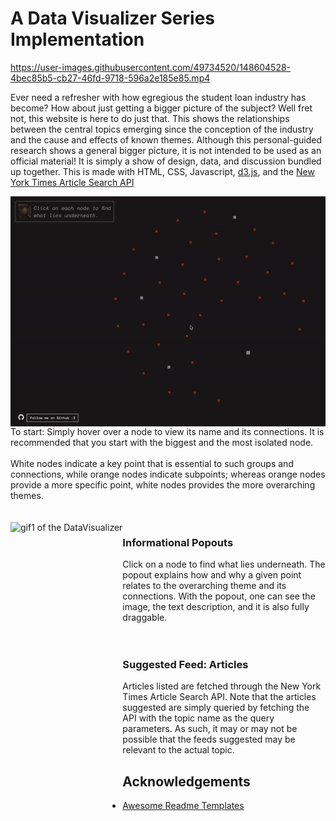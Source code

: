 # A Data Visualizer Series Implementation

https://user-images.githubusercontent.com/49734520/148604528-4bec85b5-cb27-46fd-9718-596a2e185e85.mp4     

Ever need a refresher with how egregious the student loan industry has become? 
How about just getting a bigger picture of the subject? 
Well fret not, this website is here to do just that. 
This shows the relationships between the central topics emerging since the conception of the industry and the cause and effects of known themes. 
Although this personal-guided research shows a general bigger picture, it is not intended to be used as an official material! 
It is simply a show of design, data, and discussion bundled up together. 
This is made with HTML, CSS, Javascript, [d3.js](https://d3js.org/), and the [New York Times Article Search API](https://developer.nytimes.com/docs/articlesearch-product/1/overview)

<img align="right" src="gif1.gif" alt="gif1 of the DataVisualizer">   
To start:   
Simply hover over a node to view its name and its connections.
It is recommended that you start with the biggest and the most isolated node.  
<br>
<br>
White nodes indicate a key point that is essential to such groups and connections, while orange nodes indicate subpoints; 
whereas orange nodes provide a more specific point, white nodes provides the more overarching themes.  
<br>
<br>
<br>
<img align="left" src="gif2.gif" alt="gif1 of the DataVisualizer" height="500px">
   
### Informational Popouts ###
Click on a node to find what lies underneath. The popout explains how and why a given point relates to the overarching theme and its connections. With the popout, one can see the image, the text description, and it is also fully draggable. <br> <br><br>
    
### Suggested Feed: Articles ###
Articles listed are fetched through the New York Times Article Search API. Note that the articles suggested are simply queried by fetching the API with the topic name as the query parameters. As such, it may or may not be possible that the feeds suggested may be relevant to the actual topic.<br>
  
## Acknowledgements

 - [Awesome Readme Templates](https://awesomeopensource.com/project/elangosundar/awesome-README-templates)
 
